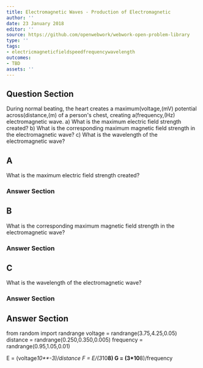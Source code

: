 ```yaml
---
title: Electromagnetic Waves - Production of Electromagnetic
author: ''
date: 23 January 2018
editor: ''
source: https://github.com/openwebwork/webwork-open-problem-library
type: ''
tags:
- electricmagneticfieldspeedfrequencywavelength
outcomes:
- TBD
assets: ''
---
```


## Question Section 

During normal beating, the heart creates a maximum(voltage,(mV) potential across(distance,(m) of a person's chest, creating a(frequency,(Hz) electromagnetic wave.
a) What is the maximum electric field strength created?
b) What is the corresponding maximum magnetic field strength in the electromagnetic wave?
c) What is the wavelength of the electromagnetic wave?
## A
What is the maximum electric field strength created?
### Answer Section
## B
What is the corresponding maximum magnetic field strength in the electromagnetic wave?
### Answer Section
## C
What is the wavelength of the electromagnetic wave?
### Answer Section


## Answer Section

from random import randrange
voltage = randrange(3.75,4.25,0.05)
distance = randrange(0.250,0.350,0.005)
frequency = randrange(0.95,1.05,0.01)

E = (voltage*10**-3)/distance
F = E/(3*10**8)
G = (3*10**8)/frequency